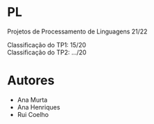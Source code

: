 # PL

Projetos de Processamento de Linguagens 21/22

Classificação do TP1: 15/20\
Classificação do TP2: .../20

# Autores

- Ana Murta
- Ana Henriques
- Rui Coelho
